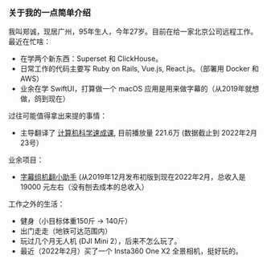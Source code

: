 ### 关于我的一点简单介绍
我叫郑诚，现居广州，95年生人，今年27岁。目前在给一家北京公司远程工作。   
最近在忙啥：
* 在学两个新东西：Superset 和 ClickHouse。  
* 日常工作的代码主要写 Ruby on Rails, Vue.js, React.js。（部署用 Docker 和 AWS） 
* 业余在学 SwiftUI，打算做一个 macOS 应用是用来做字幕的（从2019年就想做，鸽到现在）

过往可能值得拿出来提的事情：
* 主导翻译了 [计算机科学速成课](https://www.bilibili.com/video/av21376839), 目前播放量 221.6万 (数据截止到 2022年2月23号）

业余项目：
* [字幕组机翻小助手](https://github.com/1c7/Translate-Subtitle-File) (从2019年12月发布初版到现在2022年2月，总收入是 19000 元左右（没有刨去成本的总收入）

工作之外的生活：
* 健身（小目标体重150斤 -> 140斤）
* 出门走走（地铁可达范围内）  
* 玩过几个月无人机 (DJI Mini 2），后来不怎么玩了。
* 最近（2022年2月）买了一个 Insta360 One X2 全景相机，挺好玩的。

<!--
**1c7/1c7** is a ✨ _special_ ✨ repository because its `README.md` (this file) appears on your GitHub profile.

Here are some ideas to get you started:

- 👯 I’m looking to collaborate on ...
- 🤔 I’m looking for help with ...
- 💬 Ask me about ...
- 📫 How to reach me: ...
- ⚡ Fun fact: ...

最近卡在哪里：   
* SwiftUI 这边要做个 macOS 视频播放器，还要做个 audio waveform。要做一个类似 Final Cut Pro 的 Magnatic Timeline。不知道咋做。     
-->
